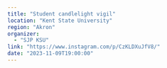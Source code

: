 ```yaml
---
title: "Student candlelight vigil"
location: "Kent State University"
region: "Akron"
organizer:
  - "SJP KSU"
link: "https://www.instagram.com/p/CzKLDXuJfV8/"
date: "2023-11-09T19:00:00"
---
```

